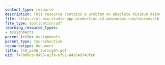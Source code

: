 ```yaml
---
content_type: resource
description: This resource contains a problem on absolute minimum daimeter.
file: https://ol-ocw-studio-app-production.s3.amazonaws.com/courses/16-01-unified-engineering-i-ii-iii-iv-fall-2005-spring-2006/f470d0cbda95a2faef92849c49548fe6_f19_ps06_spring04.pdf
file_type: application/pdf
learning_resource_types:
- Assignments
parent_title: Assignments
parent_type: CourseSection
resourcetype: Document
title: f19_ps06_spring04.pdf
uid: f470d0cb-da95-a2fa-ef92-849c49548fe6
---
```

